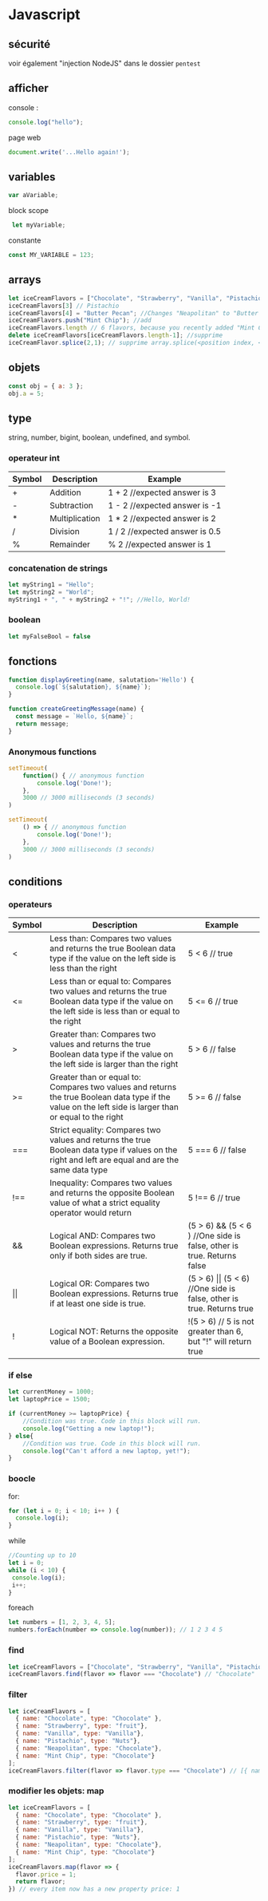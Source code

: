 # Javascript

## sécurité

voir également "injection NodeJS" dans le dossier `pentest`


## afficher

console :

```js
console.log("hello");
```

page web

```js
document.write('...Hello again!');
```

## variables

```javascript
var aVariable;
```

block scope

```javascript
 let myVariable;
```

constante

```javascript
const MY_VARIABLE = 123;
```

## arrays

```js
let iceCreamFlavors = ["Chocolate", "Strawberry", "Vanilla", "Pistachio", "Neapolitan"];
iceCreamFlavors[3] // Pistachio
iceCreamFlavors[4] = "Butter Pecan"; //Changes "Neapolitan" to "Butter Pecan"
iceCreamFlavors.push("Mint Chip"); //add
iceCreamFlavors.length // 6 flavors, because you recently added "Mint Chip"
delete iceCreamFlavors[iceCreamFlavors.length-1]; //supprime
iceCreamFlavor.splice(2,1); // supprime array.splice(<position index, <number of elements to remove>)


```

## objets

```javascript
const obj = { a: 3 };
obj.a = 5;
```

## type

string, number, bigint, boolean, undefined, and symbol.

### operateur int

| Symbol | Description | Example |
|-------|--------------|----------|
| + | Addition | 1 + 2  //expected answer is 3 |
| - | Subtraction | 1 - 2 //expected answer is -1 |
| * | Multiplication |	1 * 2 //expected answer is 2 |
| / | Division | 1 / 2 //expected answer is 0.5 |
| % | Remainder |  % 2 //expected answer is 1 |

### concatenation de strings

```javascript
let myString1 = "Hello";
let myString2 = "World";
myString1 + ", " + myString2 + "!"; //Hello, World!
```

### boolean

```js
let myFalseBool = false
```

## fonctions

```js
function displayGreeting(name, salutation='Hello') {
  console.log(`${salutation}, ${name}`);
}
```

```js
function createGreetingMessage(name) {
  const message = `Hello, ${name}`;
  return message;
}
```

### Anonymous functions

```js
setTimeout(
    function() { // anonymous function
        console.log('Done!');
    },
    3000 // 3000 milliseconds (3 seconds)
)
```

```js
setTimeout(
    () => { // anonymous function
        console.log('Done!');
    },
    3000 // 3000 milliseconds (3 seconds)
)
```

## conditions

### operateurs

| Symbol| Description | Example |
|--------|---------|-------|
| <| Less than: Compares two values and returns the true Boolean data type if the value on the left side is less than the right | 5 < 6 // true |
| <= | Less than or equal to: Compares two values and returns the true Boolean data type if the value on the left side is less than or equal to the right |	5 <= 6 // true|
| > |Greater than: Compares two values and returns the true Boolean data type if the value on the left side is larger than the right | 5 > 6 // false |
| >= | Greater than or equal to: Compares two values and returns the true Boolean data type if the value on the left side is larger than or equal to the right | 5 >= 6 // false |
| === |Strict equality: Compares two values and returns the true Boolean data type if values on the right and left are equal and are the same data type | 5 === 6 // false |
| !== |	Inequality: Compares two values and returns the opposite Boolean value of what a strict equality operator would return | 5 !== 6 // true|
| && |	Logical AND: Compares two Boolean expressions. Returns true only if both sides are true.	| (5 > 6) && (5 < 6 ) //One side is false, other is true. Returns false |
| \|\| |	Logical OR: Compares two Boolean expressions. Returns true if at least one side is true.	| (5 > 6) \|\| (5 < 6) //One side is false, other is true. Returns true |
| !|  Logical NOT: Returns the opposite value of a Boolean expression.	| !(5 > 6) // 5 is not greater than 6, but "!" will return true |

### if else

```js
let currentMoney = 1000;
let laptopPrice = 1500;

if (currentMoney >= laptopPrice) {
    //Condition was true. Code in this block will run.
    console.log("Getting a new laptop!");
} else{
    //Condition was true. Code in this block will run.
    console.log("Can't afford a new laptop, yet!");
}
```

### boocle

for: 

```js
for (let i = 0; i < 10; i++ ) {
  console.log(i);
}
```

while

```js
//Counting up to 10
let i = 0;
while (i < 10) {
 console.log(i);
 i++;
}
```

foreach

```js
let numbers = [1, 2, 3, 4, 5];
numbers.forEach(number => console.log(number)); // 1 2 3 4 5
```


### find

```js
let iceCreamFlavors = ["Chocolate", "Strawberry", "Vanilla", "Pistachio", "Neapolitan", "Mint Chip"];
iceCreamFlavors.find(flavor => flavor === "Chocolate") // "Chocolate"
```

### filter

```js
let iceCreamFlavors = [
  { name: "Chocolate", type: "Chocolate" }, 
  { name: "Strawberry", type: "fruit"}, 
  { name: "Vanilla", type: "Vanilla"}, 
  { name: "Pistachio", type: "Nuts"}, 
  { name: "Neapolitan", type: "Chocolate"}, 
  { name: "Mint Chip", type: "Chocolate"}
];
iceCreamFlavors.filter(flavor => flavor.type === "Chocolate") // [{ name: "Chocolate", type: "Chocolate" }, { name: "Neapolitan", type: "Chocolate"}, { name: "Mint Chip", type: "Chocolate"}]
```


### modifier les objets: map

```js
let iceCreamFlavors = [
  { name: "Chocolate", type: "Chocolate" }, 
  { name: "Strawberry", type: "fruit"}, 
  { name: "Vanilla", type: "Vanilla"}, 
  { name: "Pistachio", type: "Nuts"}, 
  { name: "Neapolitan", type: "Chocolate"}, 
  { name: "Mint Chip", type: "Chocolate"}
];
iceCreamFlavors.map(flavor => {
  flavor.price = 1;
  return flavor;
}) // every item now has a new property price: 1
```
